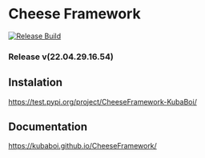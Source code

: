 # Cheese Framework

[![Release Build](https://github.com/KubaBoi/CheeseFramework/actions/workflows/realeaseDate.yml/badge.svg?branch=main)](https://github.com/KubaBoi/CheeseFramework/actions/workflows/realeaseDate.yml)

### Release v(22.04.29.16.54)

## Instalation

https://test.pypi.org/project/CheeseFramework-KubaBoi/

## Documentation

https://kubaboi.github.io/CheeseFramework/